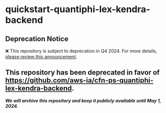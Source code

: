 # quickstart-quantiphi-lex-kendra-backend 
## Deprecation Notice

:x: This repository is subject to deprecation in Q4 2024. For more details, [please review this announcement](https://github.com/aws-ia/.announcements/issues/1). 

## This repository has been deprecated in favor of https://github.com/aws-ia/cfn-ps-quantiphi-lex-kendra-backend. 
***We will archive this repository and keep it publicly available until May 1, 2024.***
